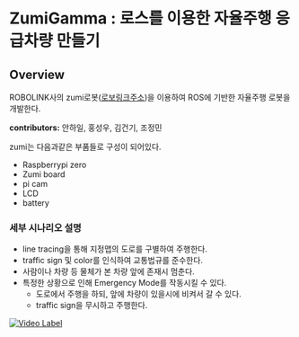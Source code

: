 ZumiGamma : 로스를 이용한 자율주행 응급차량 만들기
==================

## Overview

  ROBOLINK사의 zumi로봇([로보링크주소](https://github.com/leggedrobotics/darknet_ros))을 이용하여 ROS에 기반한 자율주행 로봇을 개발한다.
  
  **contributors:** 안하일, 홍성우, 김건기, 조정민

  zumi는 다음과같은 부품들로 구성이 되어있다.  

- Raspberrypi zero  
- Zumi board  
- pi cam  
- LCD  
- battery

### 세부 시나리오 설명

- line tracing을 통해 지정맵의 도로를 구별하여 주행한다.
- traffic sign 및 color를 인식하여 교통법규를 준수한다.
- 사람이나 차량 등 물체가 본 차량 앞에 존재시 멈춘다.
- 특정한 상황으로 인해 Emergency Mode를 작동시킬 수 있다.
  - 도로에서 주행을 하되, 앞에 차량이 있을시에 비켜서 갈 수 있다.
  - traffic sign을 무시하고 주행한다.

[![Video Label](http://img.youtube.com/vi/5Nq359LHPZc/0.jpg)](https://youtu.be/5Nq359LHPZc)
